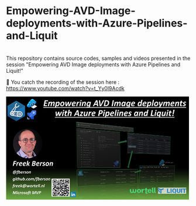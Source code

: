# Empowering-AVD-Image-deployments-with-Azure-Pipelines-and-Liquit
\
This repository contains source codes, samples and videos presented in the session "Empowering AVD Image deployments with Azure Pipelines and Liquit!"

🎥 You catch the recording of the session here : https://www.youtube.com/watch?v=t_Yy0l9Acdk

<img align="center" src="https://github.com/fberson/Empowering-AVD-Image-deployments-with-Azure-Pipelines-and-Liquit/blob/main/Empowering%20AVD%20Image%20deployments%20with%20Azure%20Pipelines%20and%20Liquit!.jpg" width=500>

